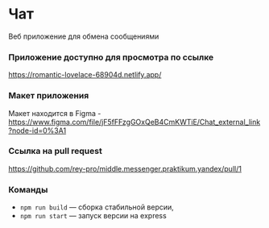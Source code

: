 # Чат
Веб приложение для обмена сообщениями

### Приложение доступно для просмотра по ссылке
https://romantic-lovelace-68904d.netlify.app/

### Макет приложения
Макет находится в Figma - https://www.figma.com/file/jF5fFFzgGOxQeB4CmKWTiE/Chat_external_link?node-id=0%3A1

### Ссылка на pull request
https://github.com/rey-pro/middle.messenger.praktikum.yandex/pull/1

### Команды
- `npm run build` — сборка стабильной версии,
- `npm run start` — запуск версии на express
